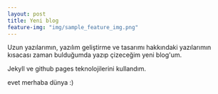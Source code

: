 ```yaml
---
layout: post
title: Yeni blog
feature-img: "img/sample_feature_img.png"
---
```


Uzun yazılarımın, yazılım geliştirme ve tasarımı hakkındaki yazılarımın kısacası zaman bulduğumda yazıp çizeceğim yeni blog'um.

Jekyll ve github pages teknolojilerini kullandım. 

evet merhaba dünya :)
